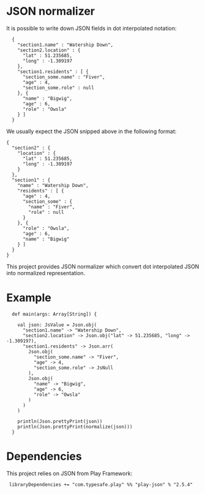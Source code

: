 
# JSON normalizer

It is possible to write down JSON fields in dot interpolated notation:

      {
        "section1.name" : "Watership Down",
        "section2.location" : {
          "lat" : 51.235685,
          "long" : -1.309197
        },
        "section1.residents" : [ {
          "section_some.name" : "Fiver",
          "age" : 4,
          "section_some.role" : null
        }, {
          "name" : "Bigwig",
          "age" : 6,
          "role" : "Owsla"
        } ]
      }
      
We usually expect the JSON snipped above in the following format:

    {
      "section2" : {
        "location" : {
          "lat" : 51.235685,
          "long" : -1.309197
        }
      },
      "section1" : {
        "name" : "Watership Down",
        "residents" : [ {
          "age" : 4,
          "section_some" : {
            "name" : "Fiver",
            "role" : null
          }
        }, {
          "role" : "Owsla",
          "age" : 6,
          "name" : "Bigwig"
        } ]
      }
    }
    
This project provides JSON normalizer which convert dot interpolated 
JSON into normalized representation.

# Example 

      def main(args: Array[String]) {
    
        val json: JsValue = Json.obj(
          "section1.name" -> "Watership Down",
          "section2.location" -> Json.obj("lat" -> 51.235685, "long" -> -1.309197),
          "section1.residents" -> Json.arr(
            Json.obj(
              "section_some.name" -> "Fiver",
              "age" -> 4,
              "section_some.role" -> JsNull
            ),
            Json.obj(
              "name" -> "Bigwig",
              "age" -> 6,
              "role" -> "Owsla"
            )
          )
        )
    
        println(Json.prettyPrint(json))
        println(Json.prettyPrint(normalize(json)))
      }
      
# Dependencies

This project relies on JSON from Play Framework:
    
     libraryDependencies += "com.typesafe.play" %% "play-json" % "2.5.4"